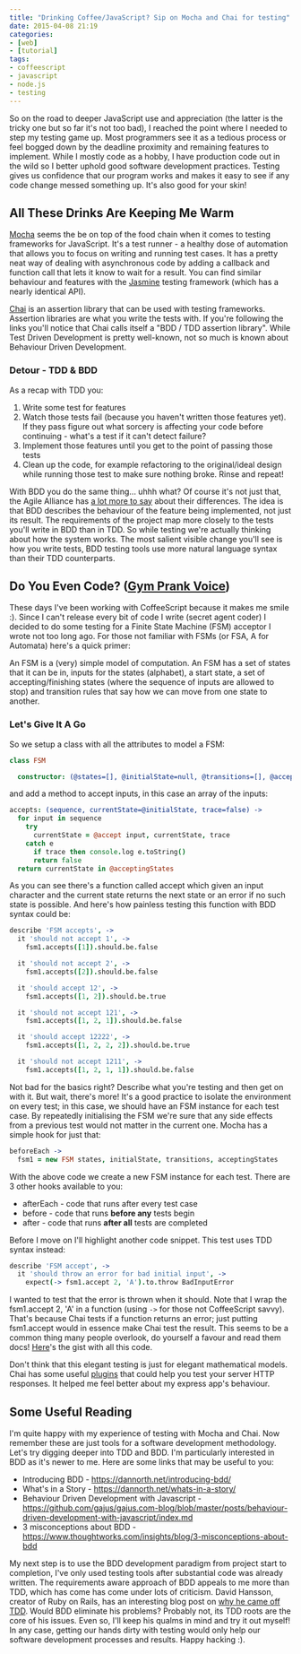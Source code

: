 ```yaml
---
title: "Drinking Coffee/JavaScript? Sip on Mocha and Chai for testing"
date: 2015-04-08 21:19
categories:
- [web]
- [tutorial]
tags:
- coffeescript
- javascript
- node.js
- testing
---
```


So on the road to deeper JavaScript use and appreciation (the latter is the tricky one but so far it's not too bad), I reached the point where I needed to step my testing game up. Most programmers see it as a tedious process or feel bogged down by the deadline proximity and remaining features to implement. While I mostly code as a hobby, I have production code out in the wild so I better uphold good software development practices. Testing gives us confidence that our program works and makes it easy to see if any code change messed something up. It's also good for your skin!

## All These Drinks Are Keeping Me Warm

<a href="https://mochajs.org" target="_blank" rel="nofollow noopener noreferrer">Mocha</a> seems the be on top of the food chain when it comes to testing frameworks for JavaScript. It's a test runner - a healthy dose of automation that allows you to focus on writing and running test cases. It has a pretty neat way of dealing with asynchronous code by adding a callback and function call that lets it know to wait for a result. You can find similar behaviour and features with the <a href="https://jasmine.github.io" target="_blank" rel="nofollow noopener noreferrer">Jasmine</a> testing framework (which has a nearly identical API).

<a href="https://chaijs.com" target="_blank" rel="nofollow noopener noreferrer">Chai</a> is an assertion library that can be used with testing frameworks. Assertion libraries are what you write the tests with. If you're following the links you'll notice that Chai calls itself a "BDD / TDD assertion library". While Test Driven Development is pretty well-known, not so much is known about Behaviour Driven Development.

### Detour - TDD &amp; BDD

As a recap with TDD you:

1. Write some test for features
2. Watch those tests fail (because you haven't written those features yet). If they pass figure out what sorcery is affecting your code before continuing - what's a test if it can't detect failure?
3. Implement those features until you get to the point of passing those tests
4. Clean up the code, for example refactoring to the original/ideal design while running those test to make sure nothing broke. Rinse and repeat!

With BDD you do the same thing... uhhh what? Of course it's not just that, the Agile Alliance has <a href="https://guide.agilealliance.org/guide/bdd.html" target="_blank" rel="nofollow noopener noreferrer">a lot more to say</a> about their differences. The idea is that BDD describes the behaviour of the feature being implemented, not just its result. The requirements of the project map more closely to the tests you'll write in BDD than in TDD. So while testing we're actually thinking about how the system works. The most salient visible change you'll see is how you write tests, BDD testing tools use more natural language syntax than their TDD counterparts.

## Do You Even Code? (<a href="https://youtu.be/H2Diy0RNe_c?t=103" target="_blank" rel="nofollow noopener noreferrer">Gym Prank Voice</a>)

These days I've been working with CoffeeScript because it makes me smile :). Since I can't release every bit of code I write (secret agent coder) I decided to do some testing for a Finite State Machine (FSM) acceptor I wrote not too long ago. For those not familiar with FSMs (or FSA, A for Automata) here's a quick primer:

An FSM is a (very) simple model of computation. An FSM has a set of states that it can be in, inputs for the states (alphabet), a start state, a set of accepting/finishing states (where the sequence of inputs are allowed to stop) and transition rules that say how we can move from one state to another.

### Let's Give It A Go

So we setup a class with all the attributes to model a FSM:

```coffeescript
class FSM

  constructor: (@states=[], @initialState=null, @transitions=[], @acceptingStates=[]) ->
```

and add a method to accept inputs, in this case an array of the inputs:

```coffeescript
accepts: (sequence, currentState=@initialState, trace=false) ->
  for input in sequence
    try
      currentState = @accept input, currentState, trace
    catch e
      if trace then console.log e.toString()
      return false
  return currentState in @acceptingStates
```

As you can see there's a function called accept which given an input character and the current state returns the next state or an error if no such state is possible. And here's how painless testing this function with BDD syntax could be:

```coffeescript
describe 'FSM accepts', ->
  it 'should not accept 1', ->
    fsm1.accepts([1]).should.be.false

  it 'should not accept 2', ->
    fsm1.accepts([2]).should.be.false

  it 'should accept 12', ->
    fsm1.accepts([1, 2]).should.be.true

  it 'should not accept 121', ->
    fsm1.accepts([1, 2, 1]).should.be.false

  it 'should accept 12222', ->
    fsm1.accepts([1, 2, 2, 2]).should.be.true

  it 'should not accept 1211', ->
    fsm1.accepts([1, 2, 1, 1]).should.be.false
```

Not bad for the basics right? Describe what you're testing and then get on with it. But wait, there's more! It's a good practice to isolate the environment on every test; in this case, we should have an FSM instance for each test case. By repeatedly initialising the FSM we're sure that any side effects from a previous test would not matter in the current one. Mocha has a simple hook for just that:

```coffeescript
beforeEach ->
  fsm1 = new FSM states, initialState, transitions, acceptingStates
```

With the above code we create a new FSM instance for each test. There are 3 other hooks available to you:

* afterEach - code that runs after every test case
* before - code that runs **before any** tests begin
* after - code that runs **after all** tests are completed

Before I move on I'll highlight another code snippet. This test uses TDD syntax instead:

```coffeescript
describe 'FSM accept', ->
  it 'should throw an error for bad initial input', ->
    expect(-> fsm1.accept 2, 'A').to.throw BadInputError
```

I wanted to test that the error is thrown when it should. Note that I wrap the fsm1.accept 2, 'A' in a function (using `->` for those not CoffeeScript savvy). That's because Chai tests if a function returns an error; just putting fsm1.accept would in essence make Chai test the result. This seems to be a common thing many people overlook, do yourself a favour and read them docs! <a href="https://gist.github.com/msanatan/1588c51ea0b71b3fc823" target="_blank" rel="nofollow noopener noreferrer">Here</a>'s the gist with all this code.

Don't think that this elegant testing is just for elegant mathematical models. Chai has some useful <a href="https://chaijs.com/plugins" target="_blank" rel="nofollow noopener noreferrer">plugins</a> that could help you test your server HTTP responses. It helped me feel better about my express app's behaviour.

## Some Useful Reading

I'm quite happy with my experience of testing with Mocha and Chai. Now remember these are just tools for a software development methodology. Let's try digging deeper into TDD and BDD. I'm particularly interested in BDD as it's newer to me. Here are some links that may be useful to you:

* Introducing BDD - <a href="https://dannorth.net/introducing-bdd/" target="_blank" rel="nofollow noopener noreferrer">https://dannorth.net/introducing-bdd/</a>
* What's in a Story - <a href="https://dannorth.net/whats-in-a-story/" target="_blank" rel="nofollow noopener noreferrer">https://dannorth.net/whats-in-a-story/</a>
* Behaviour Driven Development with Javascript - <a href="https://github.com/gajus/gajus.com-blog/blob/master/posts/behaviour-driven-development-with-javascript/index.md" target="_blank" rel="nofollow noopener noreferrer">https://github.com/gajus/gajus.com-blog/blob/master/posts/behaviour-driven-development-with-javascript/index.md</a>
* 3 misconceptions about BDD - <a href="https://www.thoughtworks.com/insights/blog/3-misconceptions-about-bdd" target="_blank" rel="nofollow noopener noreferrer">https://www.thoughtworks.com/insights/blog/3-misconceptions-about-bdd</a>

My next step is to use the BDD development paradigm from project start to completion, I've only used testing tools after substantial code was already written. The requirements aware approach of BDD appeals to me more than TDD, which has come has come under lots of criticism. David Hansson, creator of Ruby on Rails, has an interesting blog post on <a href="https://david.heinemeierhansson.com/2014/tdd-is-dead-long-live-testing.html" target="_blank" rel="nofollow noopener noreferrer">why he came off TDD</a>. Would BDD eliminate his problems? Probably not, its TDD roots are the core of his issues. Even so, I'll keep his qualms in mind and try it out myself! In any case, getting our hands dirty with testing would only help our software development processes and results. Happy hacking :).
